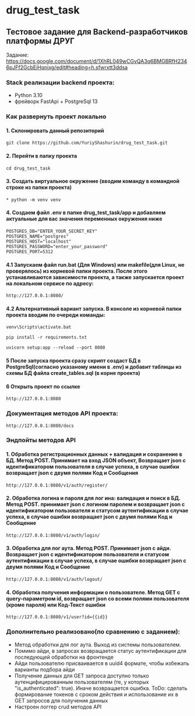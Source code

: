 # drug_test_task
## Тестовое задание для Backend-разработчиков платформы ДРУГ

Задание: https://docs.google.com/document/d/1XhRL049wCGvQA3q6BMGBRfH2346pJFf2GcbEiHqnixg/edit#heading=h.sfwrxtt3ddsa

### Stack реализации backend проекта:
* Python 3.10
* фрейворк FastApi + PostgreSql 13

### Как развернуть проект локально

#### 1. Cклонировать данный репозиторий

```
git clone https://github.com/YuriyShashurin/drug_test_task.git
```

#### 2. Перейти в папку проекта

```
cd drug_test_task
```

#### 3. Создать виртуальное окружение (вводим команду в командной строке из папки проекта)
```
* python -m venv venv
```

#### 4. Создаем файл .env в папке drug_test_task/app и добавляем актуальные для вас значения переменных окружения ниже
```
POSTGRES_DB="ENTER_YOUR_SECRET_KEY"
POSTGRES_NAME="postgres"
POSTGRES_HOST="localhost"
POSTGRES_PASSWORD="enter_your_password"
POSTGRES_PORT=5312
```
#### 4.1 Запускаем файл run.bat (Для Windows) или makefile(для Linux, не проверялось) из корневой папки проекта. После этого устанавливаются зависимости проекта, а также запускается проект на локальном сервисе по адресу:
```
http://127.0.0.1:8080/
```
#### 4.2 Альтернативный вариант запуска. В консоле из корневой папки проекта вводим по очереди команды:
```
venv\Scripts\activate.bat
```
```
pip install -r requirements.txt
```
```
uvicorn setup:app --reload --port 8080
```

#### 5 После запуска проекта сразу скрипт создаст БД в PostgreSql(согласно указаному имени в .env) и добавит таблицы из схемы БД файла create_tables.sql (в корне проекта)


#### 6 Открыть проект по ссылке
```
http://127.0.0.1:8080
```

### Документация методов API проекта:
```
http://127.0.0.1:8080/docs
```

### Эндпойты методов API
#### 1. Обработка регистрационных данных + валидация и сохранение в БД. Метод POST. Принимает на вход JSON объект, Возвращает json с идентификатором пользователя в случае успеха, в случае ошибки возвращает json с двумя полями Код и Сообщения
```
http://127.0.0.1:8080/v1/auth/register/
```
#### 2. Обработка логина и пароля для лог ина: валидация и поиск в БД. Метод POST. принимает json с логином паролем и возвращает json с идентификатором пользователя и статусом аутентификации в случае успеха, в случае ошибки возвращает json с двумя полями Код и Сообщение
```
http://127.0.0.1:8080/v1/auth/login/
```

#### 3. Обработка для лог аута. Метод POST. Принимает json с айди. Возвращает json с идентификатором пользователя и статусом аутентификации в случае успеха, в случае ошибки возвращает json с двумя полями Код и Сообщение
```
http://127.0.0.1:8080/v1/auth/logout/
```

#### 4. Обработка получения информации о пользователе. Метод GET с query-параметром id, возвращает json со всеми полями пользователя (кроме пароля) или Код-Текст ошибки 
```
http://127.0.0.1:8080/v1/user?id={{id}}
```

### Дополнительно реализовано(по сравнению с заданием):
* Метод обработки для лог аута. Выход из системы пользователем.
* Помимо айди, в запросах возвращается статус аутентификации для последующей обработки на фронтенде
* Айди пользователю присваивается в uuid4 формате, чтобы избежать варианты подбора айди
* Получение данных для GET запроса доступно только аутенцифицированным пользователям (те, у которых "is_authenticated": true). Иначе возвращается ошибка. ToDo: сделать формирование токенов с сроком действия и использование их в GET запросов для получения данных
* Настроен логгер crud методов API
